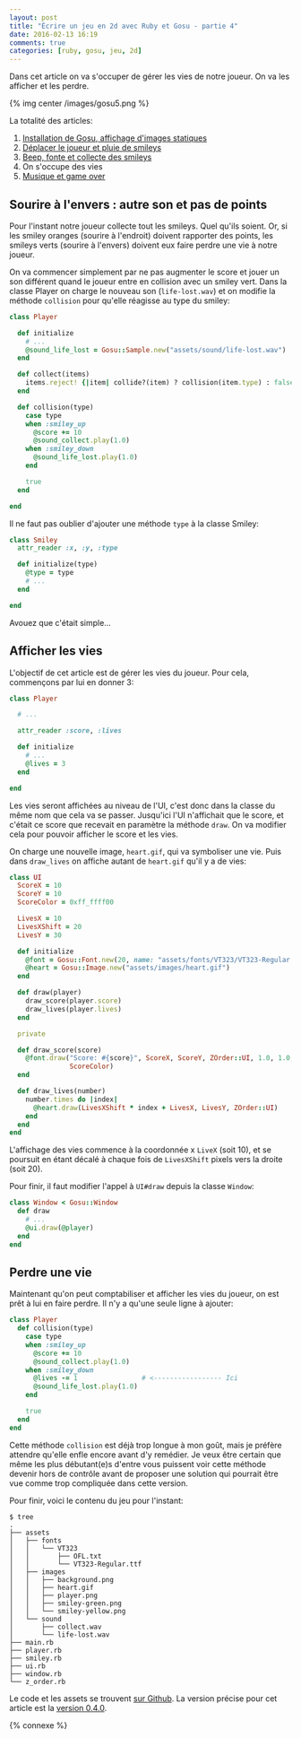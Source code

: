 ```yaml
---
layout: post
title: "Écrire un jeu en 2d avec Ruby et Gosu - partie 4"
date: 2016-02-13 16:19
comments: true
categories: [ruby, gosu, jeu, 2d]
---
```


Dans cet article on va s'occuper de gérer les vies de notre joueur.
On va les afficher et les perdre.

{% img center /images/gosu5.png %}

<!-- more -->

La totalité des articles:

1. [Installation de Gosu, affichage d'images statiques](/blog/2016/02/10/ecrire-un-jeu-en-2d-avec-ruby-et-gosu-partie-1/)
2. [Déplacer le joueur et pluie de smileys](/blog/2016/02/11/ecrire-un-jeu-en-2d-avec-ruby-et-gosu-partie-2/)
3. [Beep, fonte et collecte des smileys](/blog/2016/02/12/ecrire-un-jeu-en-2d-avec-ruby-et-gosu-partie-3/)
4. On s'occupe des vies
5. [Musique et game over](/blog/2016/02/15/ecrire-un-jeu-en-2d-avec-ruby-et-gosu-partie-5/)

## Sourire à l'envers : autre son et pas de points

Pour l'instant notre joueur collecte tout les smileys. Quel qu'ils soient.
Or, si les smiley oranges (sourire à l'endroit) doivent rapporter des points, les
smileys verts (sourire à l'envers) doivent eux faire perdre une vie à notre joueur.

On va commencer simplement par ne pas augmenter le score et jouer un son
différent quand le joueur entre en collision avec un smiley vert.
Dans la classe Player on charge le nouveau son (`life-lost.wav`) et on
modifie la méthode `collision` pour qu'elle réagisse au type du smiley:

```ruby
class Player

  def initialize
    # ...
    @sound_life_lost = Gosu::Sample.new("assets/sound/life-lost.wav")
  end

  def collect(items)
    items.reject! {|item| collide?(item) ? collision(item.type) : false }
  end

  def collision(type)
    case type
    when :smiley_up
      @score += 10
      @sound_collect.play(1.0)
    when :smiley_down
      @sound_life_lost.play(1.0)
    end

    true
  end

end
```

Il ne faut pas oublier d'ajouter une méthode `type` à la classe Smiley:

```ruby
class Smiley
  attr_reader :x, :y, :type

  def initialize(type)
    @type = type
    # ...
  end

end
```

Avouez que c'était simple…

## Afficher les vies

L'objectif de cet article est de gérer les vies du joueur. Pour cela,
commençons par lui en donner 3:

```ruby player.rb
class Player

  # ...

  attr_reader :score, :lives

  def initialize
    # ...
    @lives = 3
  end

end
```

Les vies seront affichées au niveau de l'UI, c'est donc dans la classe du même
nom que cela va se passer. Jusqu'ici l'UI n'affichait que le score, et c'était
ce score que recevait en paramètre la méthode `draw`. On va modifier cela pour
pouvoir afficher le score et les vies.

On charge une nouvelle image, `heart.gif`, qui va symboliser une vie.
Puis dans `draw_lives` on affiche autant de `heart.gif` qu'il y a de vies:

```ruby ui.rb
class UI
  ScoreX = 10
  ScoreY = 10
  ScoreColor = 0xff_ffff00

  LivesX = 10
  LivesXShift = 20
  LivesY = 30

  def initialize
    @font = Gosu::Font.new(20, name: "assets/fonts/VT323/VT323-Regular.ttf")
    @heart = Gosu::Image.new("assets/images/heart.gif")
  end

  def draw(player)
    draw_score(player.score)
    draw_lives(player.lives)
  end

  private

  def draw_score(score)
    @font.draw("Score: #{score}", ScoreX, ScoreY, ZOrder::UI, 1.0, 1.0,
               ScoreColor)
  end

  def draw_lives(number)
    number.times do |index|
      @heart.draw(LivesXShift * index + LivesX, LivesY, ZOrder::UI)
    end
  end
end
```

L'affichage des vies commence à la coordonnée x `LiveX` (soit 10), et se
poursuit en étant décalé à chaque fois de `LivesXShift` pixels vers la droite (soit 20).

Pour finir, il faut modifier l'appel à `UI#draw` depuis la classe `Window`:

```ruby window.rb
class Window < Gosu::Window
  def draw
    # ...
    @ui.draw(@player)
  end
end
```

## Perdre une vie

Maintenant qu'on peut comptabiliser et afficher les vies du joueur, on est
prêt à lui en faire perdre. Il n'y a qu'une seule ligne à ajouter:

```ruby
class Player
  def collision(type)
    case type
    when :smiley_up
      @score += 10
      @sound_collect.play(1.0)
    when :smiley_down
      @lives -= 1                # <----------------- Ici
      @sound_life_lost.play(1.0)
    end

    true
  end
end
```

Cette méthode `collision` est déjà trop longue à mon goût, mais je préfère
attendre qu'elle enfle encore avant d'y remédier. Je veux être certain que
même les plus débutant(e)s d'entre vous puissent voir cette méthode devenir
hors de contrôle avant de proposer une solution qui pourrait être vue comme
trop compliquée dans cette version.

Pour finir, voici le contenu du jeu pour l'instant:

    $ tree
    .
    ├── assets
    │   ├── fonts
    │   │   └── VT323
    │   │       ├── OFL.txt
    │   │       └── VT323-Regular.ttf
    │   ├── images
    │   │   ├── background.png
    │   │   ├── heart.gif
    │   │   ├── player.png
    │   │   ├── smiley-green.png
    │   │   └── smiley-yellow.png
    │   └── sound
    │       ├── collect.wav
    │       └── life-lost.wav
    ├── main.rb
    ├── player.rb
    ├── smiley.rb
    ├── ui.rb
    ├── window.rb
    └── z_order.rb

Le code et les assets se trouvent [sur Github](https://github.com/lkdjiin/collect-the-smiles).
La version précise pour cet article est la [version 0.4.0](https://github.com/lkdjiin/collect-the-smiles/releases/tag/v0.4.0).

{% connexe %}
